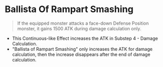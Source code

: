 # Ballista Of Rampart Smashing

> If the equipped monster attacks a face-down Defense Position monster, it gains 1500 ATK during damage calculation only.

*   This Continuous-like Effect increases the ATK in Substep 4 - Damage Calculation.
*   "Ballista of Rampart Smashing" only increases the ATK for damage calculation, then the increase disappears after the end of damage calculation.

